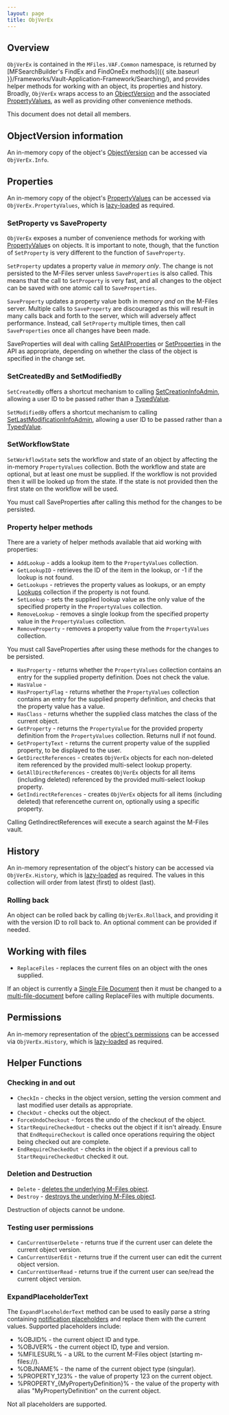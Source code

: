 ```yaml
---
layout: page
title: ObjVerEx
---
```


## Overview

`ObjVerEx` is contained in the `MFiles.VAF.Common` namespace, is returned by [MFSearchBuilder's FindEx and FindOneEx methods]({{ site.baseurl }}/Frameworks/Vault-Application-Framework/Searching/), and provides helper methods for working with an object, its properties and history.  Broadly, `ObjVerEx` wraps access to an [ObjectVersion](https://www.m-files.com/api/documentation/latest/index.html#MFilesAPI~ObjectVersion.html) and the associated [PropertyValues](https://www.m-files.com/api/documentation/latest/index.html#MFilesAPI~PropertyValues.html), as well as providing other convenience methods.

This document does not detail all members.

## ObjectVersion information

An in-memory copy of the object's [ObjectVersion](https://www.m-files.com/api/documentation/latest/index.html#MFilesAPI~ObjectVersion.html) can be accessed via `ObjVerEx.Info`.

## Properties

An in-memory copy of the object's [PropertyValues](https://www.m-files.com/api/documentation/latest/index.html#MFilesAPI~PropertyValues.html) can be accessed via `ObjVerEx.PropertyValues`, which is [lazy-loaded](https://en.wikipedia.org/wiki/Lazy_loading) as required.

### SetProperty vs SaveProperty

`ObjVerEx` exposes a number of convenience methods for working with [PropertyValue](https://www.m-files.com/api/documentation/latest/index.html#MFilesAPI~PropertyValue.html)s on objects.  It is important to note, though, that the function of `SetProperty` is very different to the function of `SaveProperty`.

`SetProperty` updates a property value *in memory only*.  The change is not persisted to the M-Files server unless `SaveProperties` is also called.  This means that the call to `SetProperty` is very fast, and all changes to the object can be saved with one atomic call to `SaveProperties`.

`SaveProperty` updates a property value both in memory *and* on the M-Files server.  Multiple calls to `SaveProperty` are discouraged as this will result in many calls back and forth to the server, which will adversely affect performance.  Instead, call `SetProperty` multiple times, then call `SaveProperties` once all changes have been made.

<p class="note">SaveProperties will deal with calling <a href="https://www.m-files.com/api/documentation/latest/index.html#MFilesAPI~VaultObjectPropertyOperations~SetAllProperties.html">SetAllProperties</a> or <a href="https://www.m-files.com/api/documentation/latest/index.html#MFilesAPI~VaultObjectPropertyOperations~SetProperties.html">SetProperties</a> in the API as appropriate, depending on whether the class of the object is specified in the change set.</p>

### SetCreatedBy and SetModifiedBy

`SetCreatedBy` offers a shortcut mechanism to calling [SetCreationInfoAdmin](https://www.m-files.com/api/documentation/latest/index.html#MFilesAPI~VaultObjectPropertyOperations~SetCreationInfoAdmin.html), allowing a user ID to be passed rather than a [TypedValue](https://www.m-files.com/api/documentation/latest/index.html#MFilesAPI~TypedValue.html).

`SetModifiedBy` offers a shortcut mechanism to calling [SetLastModificationInfoAdmin](https://www.m-files.com/api/documentation/latest/index.html#MFilesAPI~VaultObjectPropertyOperations~SetLastModificationInfoAdmin.html), allowing a user ID to be passed rather than a [TypedValue](https://www.m-files.com/api/documentation/latest/index.html#MFilesAPI~TypedValue.html).

### SetWorkflowState

`SetWorkflowState` sets the workflow and state of an object by affecting the in-memory `PropertyValues` collection.  Both the workflow and state are optional, but at least one must be supplied.  If the workflow is not provided then it will be looked up from the state.  If the state is not provided then the first state on the workflow will be used.

<p class="note">You must call SaveProperties after calling this method for the changes to be persisted.</p>

### Property helper methods

There are a variety of helper methods available that aid working with properties:

* `AddLookup` - adds a lookup item to the `PropertyValues` collection.
* `GetLookupID` - retrieves the ID of the item in the lookup, or -1 if the lookup is not found.
* `GetLookups` - retrieves the property values as lookups, or an empty [Lookups](https://www.m-files.com/api/documentation/latest/index.html#MFilesAPI~Lookups.html) collection if the property is not found.
* `SetLookup` - sets the supplied lookup value as the only value of the specified property in the `PropertyValues` collection.
* `RemoveLookup` - removes a single lookup from the specified property value in the `PropertyValues` collection.
* `RemoveProperty` - removes a property value from the `PropertyValues` collection.

<p class="note">You must call SaveProperties after using these methods for the changes to be persisted.</p>

* `HasProperty` - returns whether the `PropertyValues` collection contains an entry for the supplied property definition.  Does not check the value.
* `HasValue` - 
* `HasPropertyFlag` - returns whether the `PropertyValues` collection contains an entry for the supplied property definition, and checks that the property value has a value.
* `HasClass` - returns whether the supplied class matches the class of the current object.
* `GetProperty` - returns the `PropertyValue` for the provided property definition from the `PropertyValues` collection.  Returns null if not found.
* `GetPropertyText` - returns the current property value of the supplied property, to be displayed to the user.
* `GetDirectReferences` - creates `ObjVerEx` objects for each non-deleted item referenced by the provided multi-select lookup property.
* `GetAllDirectReferences` - creates `ObjVerEx` objects for all items (including deleted) referenced by the provided multi-select lookup property.
* `GetIndirectReferences` - creates `ObjVerEx` objects for all items (including deleted) that referencethe current on, optionally using a specific property.

<p class="note warning">Calling GetIndirectReferences will execute a search against the M-Files vault.</p>

## History

An in-memory representation of the object's history can be accessed via `ObjVerEx.History`, which is [lazy-loaded](https://en.wikipedia.org/wiki/Lazy_loading) as required.  The values in this collection will order from latest (first) to oldest (last).

### Rolling back

An object can be rolled back by calling `ObjVerEx.Rollback`, and providing it with the version ID to roll back to.  An optional comment can be provided if needed.

## Working with files

* `ReplaceFiles` - replaces the current files on an object with the ones supplied.

<p class="note">If an object is currently a <a href="https://www.m-files.com/api/documentation/latest/index.html#MFilesAPI~ObjectVersion~SingleFile.html">Single File Document</a> then it must be changed to a <a href="https://www.m-files.com/api/documentation/latest/index.html#MFilesAPI~VaultObjectOperations~SetSingleFileObject.html">multi-file-document</a> before calling ReplaceFiles with multiple documents.</p>

## Permissions

An in-memory representation of the [object's permissions](https://www.m-files.com/api/documentation/latest/index.html#MFilesAPI~ObjectVersionPermissions.html) can be accessed via `ObjVerEx.History`, which is [lazy-loaded](https://en.wikipedia.org/wiki/Lazy_loading) as required.

## Helper Functions

### Checking in and out

* `CheckIn` - checks in the object version, setting the version comment and last modified user details as appropriate.
* `CheckOut` - checks out the object.
* `ForceUndoCheckout` - forces the undo of the checkout of the object.
* `StartRequireCheckedOut` - checks out the object if it isn't already.  Ensure that `EndRequireCheckout` is called once operations requiring the object being checked out are complete.
* `EndRequireCheckedOut` - checks in the object if a previous call to `StartRequireCheckedOut` checked it out.

### Deletion and Destruction

* `Delete` - [deletes the underlying M-Files object](https://www.m-files.com/api/documentation/latest/index.html#MFilesAPI~VaultObjectOperations~DeleteObject.html).
* `Destroy` - [destroys the underlying M-Files object](https://www.m-files.com/api/documentation/latest/index.html#MFilesAPI~VaultObjectOperations~DestroyObject.html).

<p class="note warning">Destruction of objects cannot be undone.</p>

### Testing user permissions

* `CanCurrentUserDelete` - returns true if the current user can delete the current object version.
* `CanCurrentUserEdit` - returns true if the current user can edit the current object version.
* `CanCurrentUserRead` - returns true if the current user can see/read the current object version.

### ExpandPlaceholderText

The `ExpandPlaceholderText` method can be used to easily parse a string containing [notification placeholders](http://www.m-files.com/user-guide/latest/eng/#Notifications.html#personalizing_notification_messages) and replace them with the current values.  Supported placeholders include:

* %OBJID% - the current object ID and type.
* %OBJVER% - the current object ID, type and version.
* %MFILESURL% - a URL to the current M-Files object (starting m-files://).
* %OBJNAME% - the name of the current object type (singular).
* %PROPERTY_123% - the value of property 123 on the current object.
* %PROPERTY_{MyPropertyDefinition}% - the value of the property with alias "MyPropertyDefinition" on the current object.

<p class="note">Not all placeholders are supported.</p>

